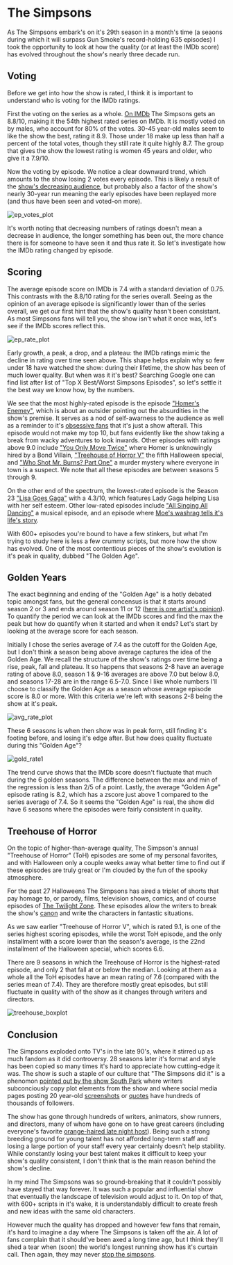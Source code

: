 # The Simpsons

As The Simpsons embark's on it's 29th season in a month's time (a seaons during which it will surpass Gun Smoke's record-holding 635 episodes) I took the opportunity to look at how the quality (or at least the IMDb score) has evolved throughout the show's nearly three decade run. 

## Voting

Before we get into how the show is rated, I think it is important to understand who is voting for the IMDb ratings.

First the voting on the series as a whole. [On IMDb](https://www.imdb.com/title/tt0096697/ratings?ref_=tt_ov_rt_) The Simpsons gets an 8.8/10, making it the 54th highest rated series on IMDb. It is mostly voted on by males, who account for 80% of the votes. 30-45 year-old males seem to like the show the best, rating it 8.9. Those under 18 make up less than half a percent of the total votes, though they still rate it quite highly 8.7. The group that gives the show the lowest rating is women 45 years and older, who give it a 7.9/10.

Now the voting by episode. We notice a clear downward trend, which amounts to the show losing 2 votes every episode. This is likely a result of the [show's decreasing audience](https://en.wikipedia.org/wiki/The_Simpsons#Reception_and_achievements), but probably also a factor of the show's nearly 30-year run meaning the early episodes have been replayed more (and thus have been seen and voted-on more).

![ep_votes_plot](https://raw.githubusercontent.com/atomaszewicz/Simpsons/master/RStudio/Plots/ep_votes_plot2.png?raw=TRUE)

It's worth noting that decreasing numbers of ratings doesn't mean a decrease in audience, the longer something has been out, the more chance there is for someone to have seen it and thus rate it. So let's investigate how the IMDb rating changed by episode. 

## Scoring

The average episode score on IMDb is 7.4 with a standard deviation of 0.75. This contrasts with the 8.8/10 rating for the series overall. Seeing as the opinion of an average episode is significantly lower than of the series overall, we get our first hint that the show's quality hasn't been consistant. As most Simpsons fans will tell you, the show isn't what it once was, let's see if the IMDb scores reflect this. 

![ep_rate_plot](https://raw.githubusercontent.com/atomaszewicz/Simpsons/master/RStudio/Plots/ep_rate_plot.png?raw=TRUE)

Early growth, a peak, a drop, and a plateau: the IMDb ratings mimic the decline in rating over time seen above. This shape helps explain why so few under 18 have watched the show: during their lifetime, the show has been of much lower quality. But when was it it's best? Searching Google one can find list after list of "Top X Best/Worst Simpsons Episodes", so let's settle it the best way we know how, by the numbers.

We see that the most highly-rated episode is the episode ["Homer's Enemey"](http://simpsons.wikia.com/wiki/Homer%27s_Enemy), which is about an outsider pointing out the absurdities in the show's premise. It serves as a nod of self-awarness to the audience as well as a reminder to it's [obsessive fans](https://deadhomersociety.com/2010/08/02/animation-showcase-homer-goes-to college/) that it's just a show afterall. This episode would not make my top 10, but fans evidently like the show taking a break from wacky adventures to look inwards. Other episodes with ratings above 9.0 include ["You Only Move Twice"](http://simpsons.wikia.com/wiki/You_Only_Move_Twice) where Homer is unknowingly hired by a Bond Villain, ["Treehouse of Horror V"](http://simpsons.wikia.com/wiki/Treehouse_of_Horror_V) the fifth Halloween special, and ["Who Shot Mr. Burns? Part One"](http://simpsons.wikia.com/wiki/Who_Shot_Mr._Burns%3F_(Part_One)) a murder mystery where everyone in town is a suspect. We note that all these episodes are between seasons 5 through 9.

On the other end of the spectrum, the lowest-rated episode is the Season 23 ["Lisa Goes Gaga"](http://simpsons.wikia.com/wiki/Lisa_Goes_Gaga) with a 4.3/10, which features Lady Gaga helping Lisa with her self esteem. Other low-rated episodes include ["All Singing All Dancing"](http://simpsons.wikia.com/wiki/All_Singing,_All_Dancing) a musical episode, and an episode where [Moe's washrag tells it's life's story](http://simpsons.wikia.com/wiki/Moe_Goes_from_Rags_to_Riches). 

With 600+ episodes you're bound to have a few stinkers, but what I'm trying to study here is less a few crummy scripts, but more how the show has evolved. One of the most contentious pieces of the show's evolution is it's peak in quality, dubbed "The Golden Age".


## Golden Years

The exact beginning and ending of the "Golden Age" is a hotly debated topic amongst fans, but the general concensus is that it starts around season 2 or 3 and ends around season 11 or 12 ([here is one artist's opinion](https://github.com/atomaszewicz/Simpsons/blob/master/RStudio/Plots/1467480120160.jpg)). To quantify the period we can look at the IMDb scores and find the max the peak but how do quantify when it started and when it ends? Let's start by looking at the average score for each season.

Initially I chose the series average of 7.4 as the cutoff for the Golden Age, but I don't think a season being above average captures the idea of the Golden Age. We recall the structure of the show's ratings over time being a rise, peak, fall and plateau. It so happens that seasons 2-8 have an average rating of above 8.0, season 1 & 9-16 averages are above 7.0 but below 8.0, and seasons 17-28 are in the range 6.5-7.0. Since I like whole numbers I'll choose to classify the Golden Age as a season whose average episode score is 8.0 or more. With this criteria we're left with seasons 2-8  being the show at it's peak. 

![avg_rate_plot](https://raw.githubusercontent.com/atomaszewicz/Simpsons/master/RStudio/Plots/avg_rating_plot.png?raw=TRUE)

These 6 seasons is when then show was in peak form, still finding it's footing before, and losing it's edge after. But how does quality fluctuate during this "Golden Age"?

![gold_rate1](https://github.com/atomaszewicz/Simpsons/blob/master/RStudio/Plots/gold_rate1.png?raw=TRUE)

The trend curve shows that the IMDb score doesn't fluctuate that much during the 6 golden seasons. The difference between the max and min of the regression is less than 2/5 of a point. Lastly, the average "Golden Age" episode rating is 8.2, which has a zscore just above 1 compared to the series average of 7.4. So it seems the "Golden Age" is real, the show did have 6 seasons where the episodes were fairly consistent in quality. 

## Treehouse of Horror

On the topic of higher-than-average quality, The Simpson's annual "Treehouse of Horror" (ToH) episodes are some of my personal favorites, and with Halloween only a couple weeks away what better time to find out if these episodes are truly great or I'm clouded by the fun of the spooky atmosphere.

For the past 27 Halloweens The Simpsons has aired a triplet of shorts that pay homage to, or parody, films, television shows, comics, and of course episodes of [The Twilight Zone](https://www.youtube.com/watch?v=SFokFDyDGgs). These episodes allow the writers to break the show's [canon](https://en.wikipedia.org/wiki/Canon_(fiction)) and write the characters in fantastic situations. 

As we saw earlier "Treehouse of Horror V", which is rated 9.1, is one of the series highest scoring episodes, while the worst ToH episode, and the only installment with a score lower than the season's average, is the 22nd installment of the Halloween special, which scores 6.6.

There are 9 seasons in which the Treehouse of Horror is the highest-rated episode, and only 2 that fall at or below the median. Looking at them as a whole all the ToH episodes have an mean rating of 7.6 (compared with the series mean of 7.4). They are therefore mostly great episodes, but still fluctuate in quality with of the show as it changes through writers and directors. 

![treehouse_boxplot](https://github.com/atomaszewicz/Simpsons/blob/master/RStudio/Plots/treehouse_boxplot.png?raw=true)



## Conclusion

The Simpsons exploded onto TV's in the late 90's, where it stirred up as much fandom as it did controversy. 28 seasons later it's format and style has been copied so many times it's hard to appreciate how cutting-edge it was. The show is such a staple of our culture that "The Simpsons did it" is a phenomon [pointed out by the show South Park](https://en.wikipedia.org/wiki/Simpsons_Already_Did_It) where writers subconciously copy plot elements from the show and where social media pages posting 20 year-old [screenshots](https://www.instagram.com/thesimpsonsig/) or [quotes](https://twitter.com/SimpsonsQOTD) have hundreds of thousands of followers.

The show has gone through hundreds of writers, animators, show runners, and directors, many of whom have gone on to have great careers (including everyone's favorite [orange-haired late night host](http://1075koolfm.com/wp-content/uploads/2017/05/Conan-1.jpg)). Being such a strong breeding ground for young talent has not afforded long-term staff and losing a large portion of your staff every year certainly doesn't help stability. While constantly losing your best talent makes it difficult to keep your show's quality consistent, I don't think that is the main reason behind the show's decline. 

In my mind The Simpsons was so ground-breaking that it couldn't possibly have stayed that way forever. It was such a popular and influential show that eventually the landscape of television would adjust to it. On top of that, with 600+ scripts in it's wake, it is understandably difficult to create fresh and new ideas with the same old characters. 

However much the quality has dropped and however few fans that remain, it's hard to imagine a day where The Simpsons is taken off the air. A lot of fans complain that it should've been axed a long time ago, but I think they'll shed a tear when (soon) the world's longest running show has it's curtain call. Then again, they may never [stop the simpsons](https://www.youtube.com/watch?v=CZYNwzeqVUA).
